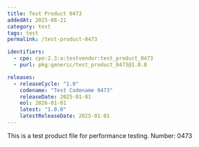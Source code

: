 ```yaml
---
title: Test Product 0473
addedAt: 2025-08-21
category: test
tags: test
permalink: /test-product-0473

identifiers:
  - cpe: cpe:2.3:a:testvendor:test_product_0473
  - purl: pkg:generic/test_product_0473@1.0.0

releases:
  - releaseCycle: "1.0"
    codename: "Test Codename 0473"
    releaseDate: 2025-01-01
    eol: 2026-01-01
    latest: "1.0.0"
    latestReleaseDate: 2025-01-01
---
```


This is a test product file for performance testing. Number: 0473
